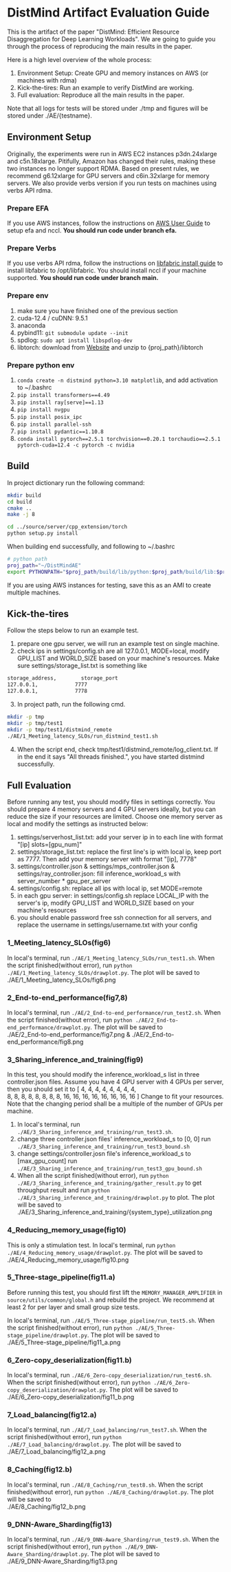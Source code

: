 # DistMind Artifact Evaluation Guide

This is the artifact of the paper "DistMind: Efficient Resource Disaggregation for Deep Learning Workloads". We are going to guide you through the process of reproducing the main results in the paper.

Here is a high level overview of the whole process:

1. Environment Setup: Create GPU and memory instances on AWS (or machines with rdma)
2. Kick-the-tires: Run an example to verify DistMind are working.
3. Full evaluation: Reproduce all the main results in the paper.

Note that all logs for tests will be stored under ./tmp and figures will be stored under ./AE/{testname}.

## Environment Setup

Originally, the experiments were run in AWS EC2 instances p3dn.24xlarge and c5n.18xlarge. Pitifully, Amazon has changed their rules, making these two instances no longer support RDMA. Based on present rules, we recommend g6.12xlarge for GPU servers and c6in.32xlarge for memory servers. We also provide verbs version if you run tests on machines using verbs API rdma.

### Prepare EFA

If you use AWS instances, follow the instructions on [AWS User Guide](https://docs.aws.amazon.com/zh_cn/AWSEC2/latest/UserGuide/efa.html) to setup efa and nccl. **You should run code under branch efa.**

### Prepare Verbs

If you use verbs API rdma, follow the instructions on [libfabric install guide](https://github.com/ofiwg/libfabric) to install libfabric to /opt/libfabric. You should install nccl if your machine supported. **You should run code under branch main.**

### Prepare env

1. make sure you have finished one of the previous section  
2. cuda-12.4 / cuDNN: 9.5.1  
3. anaconda
4. pybind11: `git submodule update --init`
5. spdlog: `sudo apt install libspdlog-dev`
6. libtorch: download from [Website](https://download.pytorch.org/libtorch/cu124/libtorch-shared-with-deps-2.5.1%2Bcu124.zip) and unzip to {proj_path}/libtorch

### Prepare python env

1. `conda create -n distmind python=3.10 matplotlib`, and add activation to ~/.bashrc
2. `pip install transformers==4.49`
3. `pip install ray[serve]==1.13`
4. `pip install nvgpu`
5. `pip install posix_ipc`
6. `pip install parallel-ssh`
7. `pip install pydantic==1.10.8`
8. `conda install pytorch==2.5.1 torchvision==0.20.1 torchaudio==2.5.1 pytorch-cuda=12.4 -c pytorch -c nvidia`

## Build

In project dictionary run the following command:

```sh
mkdir build
cd build
cmake ..
make -j 8

cd ../source/server/cpp_extension/torch
python setup.py install
```

When building end successfully, and following to ~/.bashrc

```sh
# python path
proj_path="~/DistMindAE"
export PYTHONPATH="$proj_path/build/lib/python:$proj_path/build/lib:$proj_path:$PYTHONPATH"
```

If you are using AWS instances for testing, save this as an AMI to create multiple machines.

## Kick-the-tires

Follow the steps below to run an example test.

1. prepare one gpu server, we will run an example test on single machine.
2. check ips in settings/config.sh are all 127.0.0.1, MODE=local, modify GPU_LIST and WORLD_SIZE based on your machine's resources. Make sure settings/storage_list.txt is something like

```sh
storage_address,        storage_port
127.0.0.1,            7777
127.0.0.1,            7778
```

3. In project path, run the following cmd.

```sh
mkdir -p tmp
mkdir -p tmp/test1
mkdir -p tmp/test1/distmind_remote
./AE/1_Meeting_latency_SLOs/run_distmind_test1.sh
```

4. When the script end, check tmp/test1/distmind_remote/log_client.txt. If in the end it says "All threads finished.", you have started distmind successfully.

## Full Evaluation

Before running any test, you should modify files in settings correctly. You should prepare 4 memory servers and 4 GPU servers ideally, but you can reduce the size if your resources are limited. Choose one memory server as local and modify the settings as instructed below:

1. settings/serverhost_list.txt: add your server ip in to each line with format "[ip] slots=[gpu_num]"
2. settings/storage_list.txt: replace the first line's ip with local ip, keep port as 7777. Then add your memory server with format "[ip],    7778"
3. settings/controller.json & settings/mps_controller.json & settings/ray_controller.json: fill inference_workload_s with server_number * gpu_per_server
4. settings/config.sh: replace all ips with local ip, set MODE=remote
5. in each gpu server: in settings/config.sh replace LOCAL_IP with the server's ip, modify GPU_LIST and WORLD_SIZE based on your machine's resources
6. you should enable password free ssh connection for all servers, and replace the username in settings/username.txt with your config

### 1_Meeting_latency_SLOs(fig6)

In local's terminal, run `./AE/1_Meeting_latency_SLOs/run_test1.sh`. When the script finished(without error), run `python ./AE/1_Meeting_latency_SLOs/drawplot.py`. The plot will be saved to  
./AE/1_Meeting_latency_SLOs/fig6.png

### 2_End-to-end_performance(fig7,8)

In local's terminal, run `./AE/2_End-to-end_performance/run_test2.sh`. When the script finished(without error), run `python ./AE/2_End-to-end_performance/drawplot.py`. The plot will be saved to  
./AE/2_End-to-end_performance/fig7.png & ./AE/2_End-to-end_performance/fig8.png

### 3_Sharing_inference_and_training(fig9)

In this test, you should modify the inference_workload_s list in three controller.json files. Assume you have 4 GPU server with 4 GPUs per server, then you should set it to [
    4, 4, 4, 4, 4, 4, 4, 4,  
    8, 8, 8, 8, 8, 8, 8, 8,
    16, 16, 16, 16, 16, 16, 16, 16
    ]
Change to fit your resources. Note that the changing period shall be a multiple of the number of GPUs per machine.

1. In local's terminal, run `./AE/3_Sharing_inference_and_training/run_test3.sh`. 
2. change three controller.json files' inference_workload_s to [0, 0] run `./AE/3_Sharing_inference_and_training/run_test3_bound.sh`
3. change settings/controller.josn file's inference_workload_s to [max_gpu_count] run `./AE/3_Sharing_inference_and_training/run_test3_gpu_bound.sh`
4. When all the script finished(without error), run `python ./AE/3_Sharing_inference_and_training/gather_result.py` to get throughput result and run `python ./AE/3_Sharing_inference_and_training/drawplot.py` to plot. The plot will be saved to  
./AE/3_Sharing_inference_and_training/{system_type}_utilization.png

### 4_Reducing_memory_usage(fig10)

This is only a stimulation test.
In local's terminal, run `python ./AE/4_Reducing_memory_usage/drawplot.py`. The plot will be saved to  
./AE/4_Reducing_memory_usage/fig10.png

### 5_Three-stage_pipeline(fig11.a)

Before running this test, you should first lift the `MEMORY_MANAGER_AMPLIFIER` in `source/utils/common/global.h` and rebuild the project. We recommend at least 2 for per layer and small group size tests. 

In local's terminal, run `./AE/5_Three-stage_pipeline/run_test5.sh`. When the script finished(without error), run `python ./AE/5_Three-stage_pipeline/drawplot.py`. The plot will be saved to  
./AE/5_Three-stage_pipeline/fig11_a.png

### 6_Zero-copy_deserialization(fig11.b)

In local's terminal, run `./AE/6_Zero-copy_deserialization/run_test6.sh`. When the script finished(without error), run `python ./AE/6_Zero-copy_deserialization/drawplot.py`. The plot will be saved to  
./AE/6_Zero-copy_deserialization/fig11_b.png  

### 7_Load_balancing(fig12.a)

In local's terminal, run `./AE/7_Load_balancing/run_test7.sh`. When the script finished(without error), run `python ./AE/7_Load_balancing/drawplot.py`. The plot will be saved to  
./AE/7_Load_balancing/fig12_a.png

### 8_Caching(fig12.b)

In local's terminal, run `./AE/8_Caching/run_test8.sh`. When the script finished(without error), run `python ./AE/8_Caching/drawplot.py`. The plot will be saved to  
./AE/8_Caching/fig12_b.png

### 9_DNN-Aware_Sharding(fig13)

In local's terminal, run `./AE/9_DNN-Aware_Sharding/run_test9.sh`. When the script finished(without error), run `python ./AE/9_DNN-Aware_Sharding/drawplot.py`. The plot will be saved to  
./AE/9_DNN-Aware_Sharding/fig13.png
